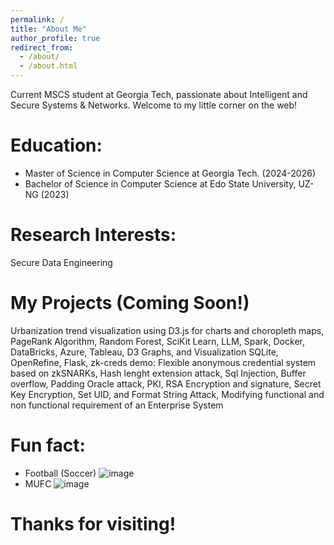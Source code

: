 ```yaml
---
permalink: /
title: "About Me"
author_profile: true
redirect_from: 
  - /about/
  - /about.html
---
```



Current MSCS student at Georgia Tech, passionate about Intelligent and Secure Systems & Networks. Welcome to my little corner on the web!

Education:
======
*  Master of Science in Computer Science at Georgia Tech. (2024-2026)
*  Bachelor of Science in Computer Science at Edo State University, UZ-NG (2023)

Research Interests:
======
Secure Data Engineering

My Projects (Coming Soon!)
======
Urbanization trend visualization using D3.js for charts and choropleth maps,
PageRank Algorithm, Random Forest, SciKit Learn, LLM,
Spark, Docker, DataBricks, Azure,
Tableau, D3 Graphs, and Visualization
SQLite, OpenRefine, Flask,
zk-creds demo: Flexible anonymous credential system based on zkSNARKs,
Hash lenght extension attack, Sql Injection, Buffer overflow, Padding Oracle attack, PKI, RSA Encryption and signature, Secret Key Encryption, Set UID, and Format String Attack,
Modifying functional and non functional requirement of an Enterprise System



Fun fact:
======
*  Football (Soccer) ![image](https://github.com/user-attachments/assets/b2f40160-d3de-46ff-a354-25505bd813e6)
*  MUFC ![image](https://github.com/user-attachments/assets/be91a36c-1576-42ec-8e54-3eaa31775050)
 
 
Thanks for visiting!
======
